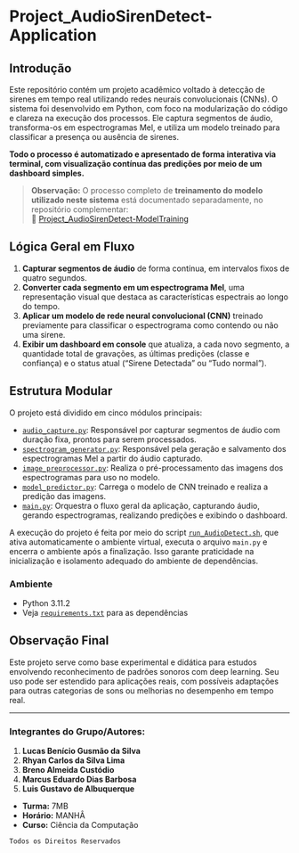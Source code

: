 # Project_AudioSirenDetect-Application

## Introdução

Este repositório contém um projeto acadêmico voltado à detecção de sirenes em tempo real utilizando redes neurais convolucionais (CNNs). O sistema foi desenvolvido em Python, com foco na modularização do código e clareza na execução dos processos. Ele captura segmentos de áudio, transforma-os em espectrogramas Mel, e utiliza um modelo treinado para classificar a presença ou ausência de sirenes. 

**Todo o processo é automatizado e apresentado de forma interativa via terminal, com visualização contínua das predições por meio de um dashboard simples.**

> **Observação:** O processo completo de **treinamento do modelo utilizado neste sistema** está documentado separadamente, no repositório complementar:  
> 🔗 [Project_AudioSirenDetect-ModelTraining](https://github.com/lukebgds/Project_AudioSirenDetect-ModelTraining)

## Lógica Geral em Fluxo

1. **Capturar segmentos de áudio** de forma contínua, em intervalos fixos de quatro segundos.  
2. **Converter cada segmento em um espectrograma Mel**, uma representação visual que destaca as características espectrais ao longo do tempo.  
3. **Aplicar um modelo de rede neural convolucional (CNN)** treinado previamente para classificar o espectrograma como contendo ou não uma sirene.  
4. **Exibir um dashboard em console** que atualiza, a cada novo segmento, a quantidade total de gravações, as últimas predições (classe e confiança) e o status atual (“Sirene Detectada” ou “Tudo normal”).

## Estrutura Modular

O projeto está dividido em cinco módulos principais:

- [`audio_capture.py`](https://github.com/lukebgds/Project_AudioSirenDetect-CNN/blob/main/src/audio_capture.py): Responsável por capturar segmentos de áudio com duração fixa, prontos para serem processados.  
- [`spectrogram_generator.py`](https://github.com/lukebgds/Project_AudioSirenDetect-CNN/blob/main/src/spectrogram_generator.py): Responsável pela geração e salvamento dos espectrogramas Mel a partir do áudio capturado.  
- [`image_preprocessor.py`](https://github.com/lukebgds/Project_AudioSirenDetect-CNN/blob/main/src/image_preprocessor.py): Realiza o pré-processamento das imagens dos espectrogramas para uso no modelo.  
- [`model_predictor.py`](https://github.com/lukebgds/Project_AudioSirenDetect-CNN/blob/main/src/model_predictor.py): Carrega o modelo de CNN treinado e realiza a predição das imagens.  
- [`main.py`](https://github.com/lukebgds/Project_AudioSirenDetect-CNN/blob/main/src/main.py): Orquestra o fluxo geral da aplicação, capturando áudio, gerando espectrogramas, realizando predições e exibindo o dashboard.

A execução do projeto é feita por meio do script [`run_AudioDetect.sh`](https://github.com/lukebgds/Project_AudioSirenDetect-Application/blob/main/run_AudioDetect.sh.sh), que ativa automaticamente o ambiente virtual, executa o arquivo `main.py` e encerra o ambiente após a finalização. Isso garante praticidade na inicialização e isolamento adequado do ambiente de dependências.

### Ambiente
- Python 3.11.2
- Veja [`requirements.txt`](https://github.com/lukebgds/Project_AudioSirenDetect-Application/blob/main/requirements.txt) para as dependências

## Observação Final

Este projeto serve como base experimental e didática para estudos envolvendo reconhecimento de padrões sonoros com deep learning. Seu uso pode ser estendido para aplicações reais, com possíveis adaptações para outras categorias de sons ou melhorias no desempenho em tempo real.

---

### Integrantes do Grupo/Autores:

1. **Lucas Benício Gusmão da Silva**
2. **Rhyan Carlos da Silva Lima**
3. **Breno Almeida Custódio**
4. **Marcus Eduardo Dias Barbosa**
5. **Luis Gustavo de Albuquerque**
- **Turma:** 7MB
- **Horário:** MANHÂ
- **Curso:** Ciência da Computação

``Todos os Direitos Reservados``
